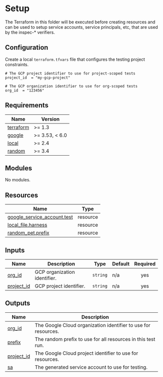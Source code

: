 # Setup

The Terraform in this folder will be executed before creating resources and can
be used to setup service accounts, service principals, etc, that are used by the
inspec-* verifiers.

## Configuration

Create a local `terraform.tfvars` file that configures the testing project
constraints.

```hcl
# The GCP project identifier to use for project-scoped tests
project_id  = "my-gcp-project"

# The GCP organization identifier to use for org-scoped tests
org_id  = "123456"
```

<!-- markdownlint-disable MD033 MD034 -->
<!-- BEGIN_TF_DOCS -->
## Requirements

| Name | Version |
|------|---------|
| <a name="requirement_terraform"></a> [terraform](#requirement\_terraform) | >= 1.3 |
| <a name="requirement_google"></a> [google](#requirement\_google) | >= 3.53, < 6.0 |
| <a name="requirement_local"></a> [local](#requirement\_local) | >= 2.4 |
| <a name="requirement_random"></a> [random](#requirement\_random) | >= 3.4 |

## Modules

No modules.

## Resources

| Name | Type |
|------|------|
| [google_service_account.test](https://registry.terraform.io/providers/hashicorp/google/latest/docs/resources/service_account) | resource |
| [local_file.harness](https://registry.terraform.io/providers/hashicorp/local/latest/docs/resources/file) | resource |
| [random_pet.prefix](https://registry.terraform.io/providers/hashicorp/random/latest/docs/resources/pet) | resource |

## Inputs

| Name | Description | Type | Default | Required |
|------|-------------|------|---------|:--------:|
| <a name="input_org_id"></a> [org\_id](#input\_org\_id) | GCP organization identifier. | `string` | n/a | yes |
| <a name="input_project_id"></a> [project\_id](#input\_project\_id) | GCP project identifier. | `string` | n/a | yes |

## Outputs

| Name | Description |
|------|-------------|
| <a name="output_org_id"></a> [org\_id](#output\_org\_id) | The Google Cloud organization identifier to use for resources. |
| <a name="output_prefix"></a> [prefix](#output\_prefix) | The random prefix to use for all resources in this test run. |
| <a name="output_project_id"></a> [project\_id](#output\_project\_id) | The Google Cloud project identifier to use for resources. |
| <a name="output_sa"></a> [sa](#output\_sa) | The generated service account to use for testing. |
<!-- END_TF_DOCS -->
<!-- markdownlint-enable MD033 MD034 -->
